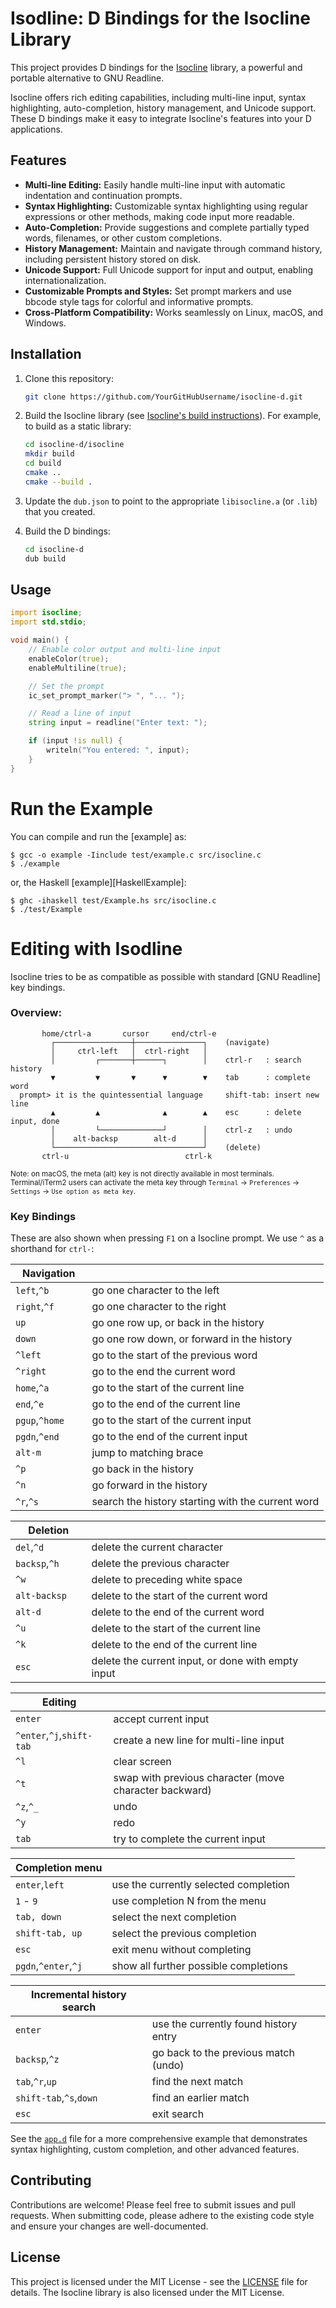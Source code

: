 # Isodline: D Bindings for the Isocline Library


This project provides D bindings for the [Isocline](https://github.com/daanx/isocline) library, a powerful and portable alternative to GNU Readline. 

Isocline offers rich editing capabilities, including multi-line input, syntax highlighting, auto-completion, history management, and Unicode support.  These D bindings make it easy to integrate Isocline's features into your D applications.

## Features

* **Multi-line Editing:**  Easily handle multi-line input with automatic indentation and continuation prompts.
* **Syntax Highlighting:** Customizable syntax highlighting using regular expressions or other methods, making code input more readable.
* **Auto-Completion:**  Provide suggestions and complete partially typed words, filenames, or other custom completions.
* **History Management:** Maintain and navigate through command history, including persistent history stored on disk.
* **Unicode Support:** Full Unicode support for input and output, enabling internationalization.
* **Customizable Prompts and Styles:**  Set prompt markers and use bbcode style tags for colorful and informative prompts.
* **Cross-Platform Compatibility:** Works seamlessly on Linux, macOS, and Windows.


## Installation

1. Clone this repository:

   ```bash
   git clone https://github.com/YourGitHubUsername/isocline-d.git
   ```

2. Build the Isocline library (see [Isocline's build instructions](https://github.com/daanx/isocline#build-the-library)).  For example, to build as a static library:

    ```bash
    cd isocline-d/isocline
    mkdir build
    cd build
    cmake ..
    cmake --build .
    ```
3.  Update the `dub.json` to point to the appropriate `libisocline.a` (or `.lib`) that you created.

4. Build the D bindings:

    ```bash
    cd isocline-d
    dub build
    ```

## Usage


```d
import isocline;
import std.stdio;

void main() {
    // Enable color output and multi-line input
    enableColor(true);
    enableMultiline(true);

    // Set the prompt
    ic_set_prompt_marker("> ", "... ");

    // Read a line of input
    string input = readline("Enter text: ");

    if (input !is null) {
        writeln("You entered: ", input);
    }
}
```
# Run the Example

You can compile and run the [example] as:
```
$ gcc -o example -Iinclude test/example.c src/isocline.c
$ ./example
```

or, the Haskell [example][HaskellExample]:
```
$ ghc -ihaskell test/Example.hs src/isocline.c
$ ./test/Example
```


# Editing with Isodline

Isocline tries to be as compatible as possible with standard [GNU Readline] key bindings.

### Overview:

```apl
       home/ctrl-a       cursor     end/ctrl-e
         ┌─────────────────┼───────────────┐    (navigate)
         │     ctrl-left   │  ctrl-right   │
         │         ┌───────┼──────┐        │    ctrl-r   : search history
         ▼         ▼       ▼      ▼        ▼    tab      : complete word
  prompt> it is the quintessential language     shift-tab: insert new line
         ▲         ▲              ▲        ▲    esc      : delete input, done
         │         └──────────────┘        │    ctrl-z   : undo
         │    alt-backsp        alt-d      │
         └─────────────────────────────────┘    (delete)
       ctrl-u                          ctrl-k
```

<sub>Note: on macOS, the meta (alt) key is not directly available in most terminals. 
Terminal/iTerm2 users can activate the meta key through
`Terminal` &rarr; `Preferences` &rarr; `Settings` &rarr; `Use option as meta key`.</sub>

### Key Bindings

These are also shown when pressing `F1` on a Isocline prompt. We use `^` as a shorthand for `ctrl-`:

| Navigation        |                                                 |
|-------------------|-------------------------------------------------|
| `left`,`^b`       | go one character to the left |
| `right`,`^f   `   | go one character to the right |
| `up           `   | go one row up, or back in the history |
| `down         `   | go one row down, or forward in the history |
| `^left        `   | go to the start of the previous word |
| `^right       `   | go to the end the current word |
| `home`,`^a    `   | go to the start of the current line |
| `end`,`^e     `   | go to the end of the current line |
| `pgup`,`^home `   | go to the start of the current input |
| `pgdn`,`^end  `   | go to the end of the current input |
| `alt-m        `   | jump to matching brace |
| `^p           `   | go back in the history |
| `^n           `   | go forward in the history |
| `^r`,`^s      `   | search the history starting with the current word |
  

| Deletion        |                                                 |
|-------------------|-------------------------------------------------|
| `del`,`^d     `   | delete the current character |
| `backsp`,`^h  `   | delete the previous character |
| `^w           `   | delete to preceding white space |
| `alt-backsp   `   | delete to the start of the current word |
| `alt-d        `   | delete to the end of the current word |
| `^u           `   | delete to the start of the current line |
| `^k           `   | delete to the end of the current line |
| `esc          `   | delete the current input, or done with empty input |
  

| Editing           |                                                 |
|-------------------|-------------------------------------------------|
| `enter        `   | accept current input |
| `^enter`,`^j`,`shift-tab` | create a new line for multi-line input |
| `^l           `   | clear screen |
| `^t           `   | swap with previous character (move character backward) |
| `^z`,`^_      `   | undo |
| `^y           `   | redo |
| `tab          `   | try to complete the current input |
  

| Completion menu   |                                                 |
|-------------------|-------------------------------------------------|
| `enter`,`left`    | use the currently selected completion |
| `1` - `9`         | use completion N from the menu |
| `tab, down    `   | select the next completion |
| `shift-tab, up`   | select the previous completion |
| `esc          `   | exit menu without completing |
| `pgdn`,`^enter`,`^j`   | show all further possible completions |
  

| Incremental history search        |                                                 |
|-------------------|-------------------------------------------------|
| `enter        `   | use the currently found history entry |
| `backsp`,`^z  `   | go back to the previous match (undo) |
| `tab`,`^r`,`up`   | find the next match |
| `shift-tab`,`^s`,`down`  | find an earlier match |
| `esc          `   | exit search |

See the [`app.d`](./source/app.d) file for a more comprehensive example that demonstrates syntax highlighting, custom completion, and other advanced features.


## Contributing

Contributions are welcome! Please feel free to submit issues and pull requests.  When submitting code, please adhere to the existing code style and ensure your changes are well-documented.


## License

This project is licensed under the MIT License - see the [LICENSE](./isocline/LICENSE) file for details. The Isocline library is also licensed under the MIT License.
